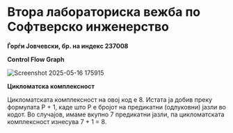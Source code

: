 # Втора лабораториска вежба по Софтверско инженерство
**Ѓорѓи Јовчевски, бр. на индекс 237008**

**Control Flow Graph**

![Screenshot 2025-05-16 175915](https://github.com/user-attachments/assets/ed444389-f82a-4cbd-9aba-640109f195d5)

**Цикломатска комплексност**

Цикломатската комплексност на овој код е 8. Истата ја добив преку формулата P + 1, каде што P е бројот на предикатни (одлуковни) јазли во кодот. Во случајов, имаме вкупно 7 предикатни јазли, па цикломатската комплексност изнесува 7 + 1 = 8.
